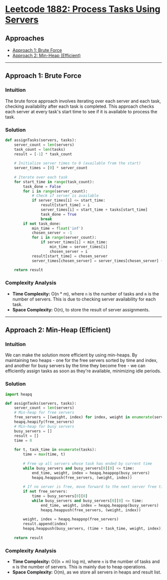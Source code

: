 # [Leetcode 1882: Process Tasks Using Servers](https://leetcode.com/problems/process-tasks-using-servers/)

## Approaches

- [Approach 1: Brute Force](#approach-1-brute-force)
- [Approach 2: Min-Heap (Efficient)](#approach-2-min-heap-efficient)

---

## Approach 1: Brute Force

### Intuition

The brute force approach involves iterating over each server and each task, checking availability after each task is completed. This approach checks each server at every task's start time to see if it is available to process the task.

### Solution

```python
def assignTasks(servers, tasks):
    server_count = len(servers)
    task_count = len(tasks)
    result = [-1] * task_count
    
    # Initialize server times to 0 (available from the start)
    server_times = [0] * server_count
    
    # Iterate over each task
    for start_time in range(task_count):
        task_done = False
        for i in range(server_count):
            # Check if server is available
            if server_times[i] <= start_time:
                result[start_time] = i
                server_times[i] = start_time + tasks[start_time]
                task_done = True
                break
        if not task_done:
            min_time = float('inf')
            chosen_server = -1
            for i in range(server_count):
                if server_times[i] < min_time:
                    min_time = server_times[i]
                    chosen_server = i
            result[start_time] = chosen_server
            server_times[chosen_server] = server_times[chosen_server] + tasks[start_time]
            
    return result
```

### Complexity Analysis

- **Time Complexity:** O(n * m), where `n` is the number of tasks and `m` is the number of servers. This is due to checking server availability for each task.
- **Space Complexity:** O(n), to store the result of server assignments.

---

## Approach 2: Min-Heap (Efficient)

### Intuition

We can make the solution more efficient by using min-heaps. By maintaining two heaps - one for the free servers sorted by time and index, and another for busy servers by the time they become free - we can efficiently assign tasks as soon as they're available, minimizing idle periods.

### Solution

```python
import heapq

def assignTasks(servers, tasks):
    server_count = len(servers)
    # Min-heap for free servers
    free_servers = [(weight, index) for index, weight in enumerate(servers)]
    heapq.heapify(free_servers)
    # Min-heap for busy servers
    busy_servers = []
    result = []
    time = 0
    
    for t, task_time in enumerate(tasks):
        time = max(time, t)
        
        # Free up all servers whose task has ended by current time
        while busy_servers and busy_servers[0][0] <= time:
            end_time, weight, index = heapq.heappop(busy_servers)
            heapq.heappush(free_servers, (weight, index))
        
        # If no server is free, move forward to the next server free time
        if not free_servers:
            time = busy_servers[0][0]
            while busy_servers and busy_servers[0][0] <= time:
                end_time, weight, index = heapq.heappop(busy_servers)
                heapq.heappush(free_servers, (weight, index))
        
        weight, index = heapq.heappop(free_servers)
        result.append(index)
        heapq.heappush(busy_servers, (time + task_time, weight, index))
    
    return result
```

### Complexity Analysis

- **Time Complexity:** O((n + m) log m), where `n` is the number of tasks and `m` is the number of servers. This is mainly due to heap operations.
- **Space Complexity:** O(m), as we store all servers in heaps and result list.

